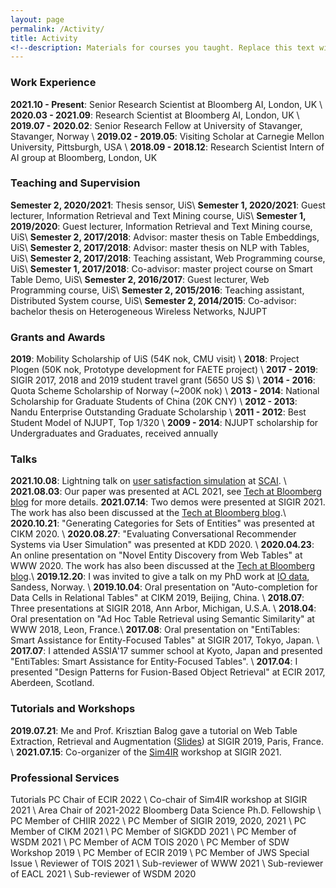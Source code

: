```yaml
---
layout: page
permalink: /Activity/
title: Activity
<!--description: Materials for courses you taught. Replace this text with your description.-->
---
```


### Work Experience

<strong>2021.10 - Present</strong>: Senior Research Scientist at Bloomberg AI, London, UK \\
<strong>2020.03 - 2021.09</strong>: Research Scientist at Bloomberg AI, London, UK \\
<strong>2019.07 - 2020.02</strong>: Senior Research Fellow at University of Stavanger, Stavanger, Norway \\
<strong>2019.02 - 2019.05</strong>: Visiting Scholar at Carnegie Mellon University, Pittsburgh, USA \\
<strong>2018.09 - 2018.12</strong>: Research Scientist Intern of AI group at Bloomberg, London, UK


### Teaching and Supervision

<strong>Semester 2, 2020/2021</strong>: Thesis sensor, UiS\\
<strong>Semester 1, 2020/2021</strong>: Guest lecturer, Information Retrieval and Text Mining course, UiS\\
<strong>Semester 1, 2019/2020</strong>: Guest lecturer, Information Retrieval and Text Mining course, UiS\\
<strong>Semester 2, 2017/2018</strong>: Advisor: master thesis on Table Embeddings, UiS\\
<strong>Semester 2, 2017/2018</strong>: Advisor: master thesis on NLP with Tables, UiS\\
<strong>Semester 2, 2017/2018</strong>: Teaching assistant, Web Programming course, UiS\\
<strong>Semester 1, 2017/2018</strong>: Co-advisor: master project course on Smart Table Demo, UiS\\
<strong>Semester 2, 2016/2017</strong>: Guest lecturer, Web Programming course, UiS\\
<strong>Semester 2, 2015/2016</strong>: Teaching assistant, Distributed System course, UiS\\
<strong>Semester 2, 2014/2015</strong>: Co-advisor: bachelor thesis on Heterogeneous Wireless Networks, NJUPT 

### Grants and Awards

<strong>2019</strong>: Mobility Scholarship of UiS (54K nok, CMU visit) \\
<strong>2018</strong>: Project Plogen (50K nok, Prototype development for FAETE project) \\
<strong>2017 - 2019</strong>: SIGIR 2017, 2018 and 2019 student travel grant (5650 US $) \\
<strong>2014 - 2016</strong>: Quota Scheme Scholarship of Norway (~200K nok) \\
<strong>2013 - 2014</strong>: National Scholarship for Graduate Students of China (20K CNY) \\
<strong>2012 - 2013</strong>: Nandu Enterprise Outstanding Graduate Scholarship \\
<strong>2011 - 2012</strong>: Best Student Model of NJUPT, Top 1/320 \\
<strong>2009 - 2014</strong>: NJUPT scholarship for Undergraduates and Graduates, received annually

### Talks

<strong>2021.10.08</strong>: Lightning talk on [user satisfaction simulation](https://arxiv.org/pdf/2105.03748.pdf) at [SCAI](https://scai.info/). \\
<strong>2021.08.03</strong>: Our paper was presented at ACL 2021, see [Tech at Bloomberg blog](https://www.techatbloomberg.com/blog/bloombergs-ai-researchers-engineers-publish-3-nlp-papers-at-acl-ijcnlp-2021/) for more details. 
<strong>2021.07.14</strong>: Two demos were presented at SIGIR 2021. The work has also been discussed at the [Tech at Bloomberg blog](https://www.techatbloomberg.com/blog/bloombergs-ai-researchers-engineers-publish-3-papers-at-sigir-2021/).\\
<strong>2020.10.21</strong>: "Generating Categories for Sets of Entities" was presented at CIKM 2020. \\
<strong>2020.08.27</strong>: "Evaluating Conversational Recommender Systems via User Simulation" was presented at KDD 2020. \\
<strong>2020.04.23</strong>: An online presentation on "Novel Entity Discovery from Web Tables" at WWW 2020. The work has also been discussed at the [Tech at Bloomberg blog](https://www.techatbloomberg.com/blog/using-tables-to-build-better-knowledge-graphs/).\\
<strong>2019.12.20</strong>: I was invited to give a talk on my PhD work at [IO data](https://www.io-data.no/), Sandess, Norway. \\
<strong>2019.10.04</strong>: Oral presentation on "Auto-completion for Data Cells in Relational Tables" at CIKM 2019, Beijing, China. \\
<strong>2018.07</strong>: Three presentations at SIGIR 2018, Ann Arbor, Michigan, U.S.A.  \\
<strong>2018.04</strong>: Oral presentation on "Ad Hoc Table Retrieval using Semantic Similarity" at WWW 2018, Leon, France.\\
<strong>2017.08</strong>: Oral presentation on "EntiTables: Smart Assistance for Entity-Focused Tables" at SIGIR 2017, Tokyo, Japan. \\
<strong>2017.07</strong>: I attended ASSIA'17 summer school at Kyoto, Japan and presented "EntiTables: Smart Assistance for Entity-Focused Tables". \\
<strong>2017.04</strong>: I presented "Design Patterns for Fusion-Based Object Retrieval" at ECIR 2017, Aberdeen, Scotland.  

### Tutorials and Workshops

<strong>2019.07.21</strong>: Me and Prof. Krisztian Balog gave a tutorial on Web Table Extraction, Retrieval and Augmentation ([Slides](https://github.com/iai-group/webtables-tutorial)) at SIGIR 2019, Paris, France. \\
<strong>2021.07.15</strong>: Co-organizer of the [Sim4IR](http://sim4ir.org/) workshop at SIGIR 2021.

### Professional Services

Tutorials PC Chair of ECIR 2022 \\
Co-chair of Sim4IR workshop at SIGIR 2021 \\
Area Chair of 2021-2022 Bloomberg Data Science Ph.D. Fellowship \\
PC Member of CHIIR 2022 \\
PC Member of SIGIR 2019, 2020, 2021 \\
PC Member of CIKM 2021 \\
PC Member of SIGKDD 2021 \\
PC Member of WSDM 2021 \\
PC Member of ACM TOIS 2020 \\
PC Member of SDW Workshop 2019 \\
PC Member of ECIR 2019 \\
PC Member of JWS Special Issue \\
Reviewer of TOIS 2021 \\
Sub-reviewer of WWW 2021 \\
Sub-reviewer of EACL 2021 \\
Sub-reviewer of WSDM 2020










